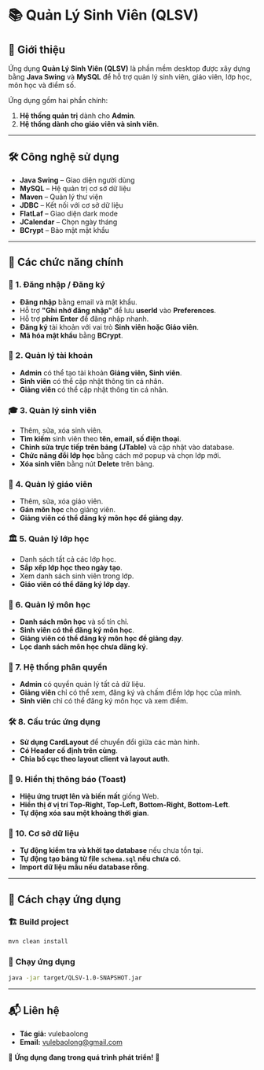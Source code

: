 # 📚 Quản Lý Sinh Viên (QLSV)

## 🚀 Giới thiệu
Ứng dụng **Quản Lý Sinh Viên (QLSV)** là phần mềm desktop được xây dựng bằng **Java Swing** và **MySQL** để hỗ trợ quản lý sinh viên, giáo viên, lớp học, môn học và điểm số.

Ứng dụng gồm hai phần chính:
1. **Hệ thống quản trị** dành cho **Admin**.
2. **Hệ thống dành cho giáo viên và sinh viên**.

---

## 🛠️ Công nghệ sử dụng
- **Java Swing** – Giao diện người dùng
- **MySQL** – Hệ quản trị cơ sở dữ liệu
- **Maven** – Quản lý thư viện
- **JDBC** – Kết nối với cơ sở dữ liệu
- **FlatLaf** – Giao diện dark mode
- **JCalendar** – Chọn ngày tháng
- **BCrypt** – Bảo mật mật khẩu

---

## 📌 Các chức năng chính

### 🔐 1. Đăng nhập / Đăng ký
- **Đăng nhập** bằng email và mật khẩu.
- Hỗ trợ **"Ghi nhớ đăng nhập"** để lưu **userId** vào **Preferences**.
- Hỗ trợ **phím Enter** để đăng nhập nhanh.
- **Đăng ký** tài khoản với vai trò **Sinh viên hoặc Giáo viên**.
- **Mã hóa mật khẩu** bằng **BCrypt**.

### 👤 2. Quản lý tài khoản
- **Admin** có thể tạo tài khoản **Giảng viên, Sinh viên**.
- **Sinh viên** có thể cập nhật thông tin cá nhân.
- **Giảng viên** có thể cập nhật thông tin cá nhân.

### 🎓 3. Quản lý sinh viên
- Thêm, sửa, xóa sinh viên.
- **Tìm kiếm** sinh viên theo **tên, email, số điện thoại**.
- **Chỉnh sửa trực tiếp trên bảng (JTable)** và cập nhật vào database.
- **Chức năng đổi lớp học** bằng cách mở popup và chọn lớp mới.
- **Xóa sinh viên** bằng nút **Delete** trên bảng.

### 🏫 4. Quản lý giáo viên
- Thêm, sửa, xóa giáo viên.
- **Gán môn học** cho giảng viên.
- **Giảng viên có thể đăng ký môn học để giảng dạy**.

### 🏛️ 5. Quản lý lớp học
- Danh sách tất cả các lớp học.
- **Sắp xếp lớp học theo ngày tạo**.
- Xem danh sách sinh viên trong lớp.
- **Giáo viên có thể đăng ký lớp dạy**.

### 📖 6. Quản lý môn học
- **Danh sách môn học** và số tín chỉ.
- **Sinh viên có thể đăng ký môn học**.
- **Giảng viên có thể đăng ký môn học để giảng dạy**.
- **Lọc danh sách môn học chưa đăng ký**.

### 🔄 7. Hệ thống phân quyền
- **Admin** có quyền quản lý tất cả dữ liệu.
- **Giảng viên** chỉ có thể xem, đăng ký và chấm điểm lớp học của mình.
- **Sinh viên** chỉ có thể đăng ký môn học và xem điểm.

### 🛠️ 8. Cấu trúc ứng dụng
- **Sử dụng CardLayout** để chuyển đổi giữa các màn hình.
- **Có Header cố định trên cùng**.
- **Chia bố cục theo layout client và layout auth**.

### 🔔 9. Hiển thị thông báo (Toast)
- **Hiệu ứng trượt lên và biến mất** giống Web.
- **Hiển thị ở vị trí Top-Right, Top-Left, Bottom-Right, Bottom-Left**.
- **Tự động xóa sau một khoảng thời gian**.

### 🔗 10. Cơ sở dữ liệu
- **Tự động kiểm tra và khởi tạo database** nếu chưa tồn tại.
- **Tự động tạo bảng từ file `schema.sql` nếu chưa có**.
- **Import dữ liệu mẫu nếu database rỗng**.

---

## 🔧 Cách chạy ứng dụng
### 🏗️ **Build project**
```sh
mvn clean install
```

### 🚀 **Chạy ứng dụng**
```sh
java -jar target/QLSV-1.0-SNAPSHOT.jar
```

---
## 📬 Liên hệ
- **Tác giả:** vulebaolong
- **Email:** vulebaolong@gmail.com

📢 **Ứng dụng đang trong quá trình phát triển!** 🚀

